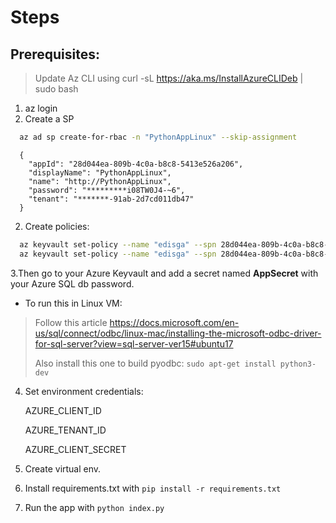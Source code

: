 # Steps

## Prerequisites:
> Update Az CLI using curl -sL https://aka.ms/InstallAzureCLIDeb | sudo bash

1. az login
2. Create a SP

```bash
  az ad sp create-for-rbac -n "PythonAppLinux" --skip-assignment
```

```log
  {                                                      
    "appId": "28d044ea-809b-4c0a-b8c8-5413e526a206",     
    "displayName": "PythonAppLinux",                     
    "name": "http://PythonAppLinux",                     
    "password": "*********i08TW0J4-~6",    
    "tenant": "*******-91ab-2d7cd011db47"     
  }                                                      
```
2. Create policies:

```bash
  az keyvault set-policy --name "edisga" --spn 28d044ea-809b-4c0a-b8c8-5413e526a206 --key-permissions decrypt sign
  az keyvault set-policy --name "edisga" --spn 28d044ea-809b-4c0a-b8c8-5413e526a206 --secret-permissions get
```

3.Then go to your Azure Keyvault and add a secret named **AppSecret** with your Azure SQL db password.

  - To run this in Linux VM:
  > Follow this article https://docs.microsoft.com/en-us/sql/connect/odbc/linux-mac/installing-the-microsoft-odbc-driver-for-sql-server?view=sql-server-ver15#ubuntu17
  > 
  > Also install this one to build pyodbc: `sudo apt-get install python3-dev`

4. Set environment credentials:

    AZURE_CLIENT_ID

    AZURE_TENANT_ID

    AZURE_CLIENT_SECRET

5. Create virtual env.
6. Install requirements.txt with `pip install -r requirements.txt`
7. Run the app with `python index.py`